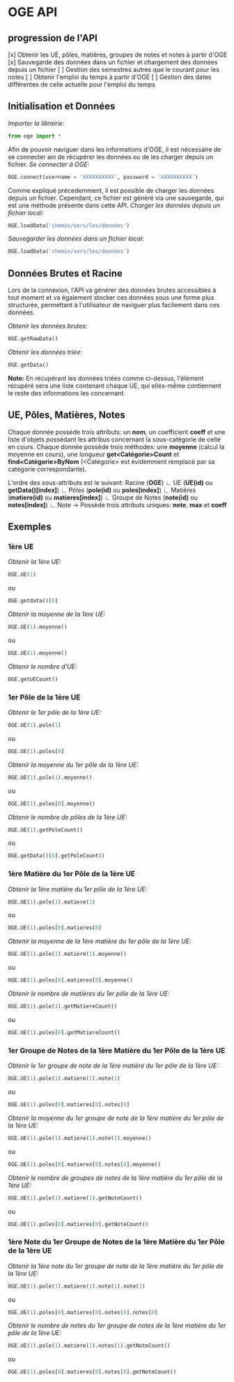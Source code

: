 
# OGE API

## progression de l'API

[x] Obtenir les UE, pôles, matières, groupes de notes et notes à partir d'OGE
[x] Sauvegarde des données dans un fichier et chargement des données depuis un fichier
[ ] Gestion des semestres autres que le courant pour les notes
[ ] Obtenir l'emploi du temps à partir d'OGE
[ ] Gestion des dates différentes de celle actuelle pour l'emploi du temps

## Initialisation et Données

*Importer la librairie:*
```py
from oge import *
```

Afin de pouvoir naviguer dans les informations d'OGE, il est nécessaire de se connecter ain de récupérer les données ou de les charger depuis un fichier.
*Se connecter à OGE:*
```py
OGE.connect(username = 'XXXXXXXXXX', password = 'XXXXXXXXXX')
```

Comme expliqué précedemment, il est possible de charger les données depuis un fichier. Cependant, ce fichier est généré via une sauvegarde, qui est une méthode présente dans cette API.
*Charger les données depuis un fichier local:*
```py
OGE.loadData('chemin/vers/les/données')
```

*Sauvegarder les données dans un fichier local:*
```py
OGE.loadData('chemin/vers/les/données')
```



## Données Brutes et Racine
Lors de la connexion, l'API va générer des données brutes accessibles à tout moment et va également stocker ces données sous une forme plus structurée, permettant à l'utilisateur de naviguer plus facilement dans ces données.

*Obtenir les données brutes:*
```py
OGE.getRawData()
```

*Obtenir les données triée:*
```py
OGE.getData()
```
**Note:** En récupérant les données triées comme ci-dessus, l'élément récupéré sera une liste contenant chaque UE, qui elles-même contiennent le reste des informations les concernant.



## UE, Pôles, Matières, Notes

Chaque donnée possède trois attributs: un **nom**, un coefficient **coeff** et une liste d'objets possédant les attribus concernant la sous-catégorie de celle en cours.
Chaque donnée possède trois méthodes: une **moyenne** (calcul la moyenne en cours), une longueur **get<Catégorie>Count** et **find<Catégorie>ByNom** (<Catégorie> est évidemment remplacé par sa catégorie correspondante).

L'ordre des sous-attributs est le suivant:
Racine (**OGE**)
 ∟ UE (**UE(id)** ou **getData()\[index\]**)
    ∟ Pôles (**pole(id)** ou **poles\[index\]**)
       ∟ Matières (**matiere(id)** ou **matieres\[index\]**)
          ∟ Groupe de Notes (**note(id)** ou **notes\[index\]**)
             ∟ Note -> Possède trois attributs uniques: **note**, **max** et **coeff**



## Exemples


### 1ère UE

*Obtenir la 1ère UE:*
```py
OGE.UE(1)
```
ou
```py
OGE.getdata()[0]
```



*Obtenir la moyenne de la 1ère UE:*
```py
OGE.UE(1).moyenne()
```
ou
```py
OGE.UE(1).moyenne()
```



*Obtenir le nombre d'UE:*
```py
OGE.getUECount()
```



### 1er Pôle de la 1ère UE

*Obtenir le 1er pôle de la 1ère UE:*
```py
OGE.UE(1).pole(1)
```
ou
```py
OGE.UE(1).poles[0]
```



*Obtenir la moyenne du 1er pôle de la 1ère UE:*
```py
OGE.UE(1).pole(1).moyenne()
```
ou
```py
OGE.UE(1).poles[0].moyenne()
```



*Obtenir le nombre de pôles de la 1ère UE:*
```py
OGE.UE(1).getPoleCount()
```
ou
```py
OGE.getData()[0].getPoleCount()
```



### 1ère Matière du 1er Pôle de la 1ère UE

*Obtenir la 1ère matière du 1er pôle de la 1ère UE:*
```py
OGE.UE(1).pole(1).matiere(1)
```
ou
```py
OGE.UE(1).poles[0].matieres[0]
```



*Obtenir la moyenne de la 1ère matière du 1er pôle de la 1ère UE:*
```py
OGE.UE(1).pole(1).matiere(1).moyenne()
```
ou
```py
OGE.UE(1).poles[0].matieres[0].moyenne()
```



*Obtenir le nombre de matières du 1er pôle de la 1ère UE:*
```py
OGE.UE(1).pole(1).getMatiereCount()
```
ou
```py
OGE.UE(1).poles[0].getMatiereCount()
```



### 1er Groupe de Notes de la 1ère Matière du 1er Pôle de la 1ère UE

*Obtenir le 1er groupe de note de la 1ère matière du 1er pôle de la 1ère UE:*
```py
OGE.UE(1).pole(1).matiere(1).note(1)
```
ou
```py
OGE.UE(1).poles[0].matieres[0].notes[0]
```



*Obtenir la moyenne du 1er groupe de note de la 1ère matière du 1er pôle de la 1ère UE:*
```py
OGE.UE(1).pole(1).matiere(1).note(1).moyenne()
```
ou
```py
OGE.UE(1).poles[0].matieres[0].notes[0].moyenne()
```



*Obtenir le nombre de groupes de notes de la 1ère matière du 1er pôle de la 1ère UE:*
```py
OGE.UE(1).pole(1).matiere(1).getNoteCount()
```
ou
```py
OGE.UE(1).poles[0].matieres[0].getNoteCount()
```



### 1ère Note du 1er Groupe de Notes de la 1ère Matière du 1er Pôle de la 1ère UE

*Obtenir la 1ère note du 1er groupe de note de la 1ère matière du 1er pôle de la 1ère UE:*
```py
OGE.UE(1).pole(1).matiere(1).note(1).note(1)
```
ou
```py
OGE.UE(1).poles[0].matieres[0].notes[0].notes[0]
```



*Obtenir le nombre de notes du 1er groupe de notes de la 1ère matière du 1er pôle de la 1ère UE:*
```py
OGE.UE(1).pole(1).matiere(1).notes(1).getNoteCount()
```
ou
```py
OGE.UE(1).poles[0].matieres[0].notes[0].getNoteCount()
```


